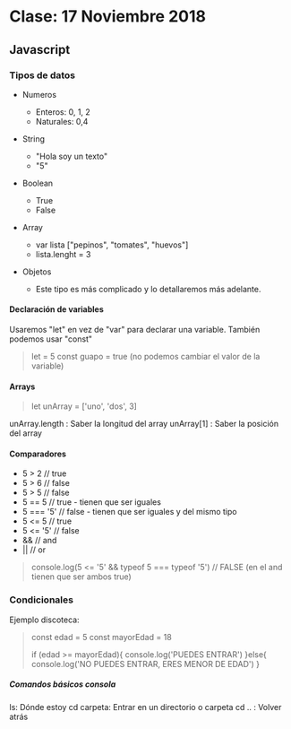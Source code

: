 # Clase: 17 Noviembre 2018

## Javascript

### Tipos de datos

* Numeros
    * Enteros: 0, 1, 2
    * Naturales: 0,4

* String
    * "Hola soy un texto"
    * "5"

* Boolean
    * True
    * False
    
* Array
    * var lista ["pepinos", "tomates", "huevos"]
    * lista.lenght = 3

* Objetos
    * Este tipo es más complicado y lo detallaremos más adelante.


#### Declaración de variables

Usaremos "let" en vez de "var" para declarar una variable. También podemos usar "const"

>let = 5
>const guapo = true (no podemos cambiar el valor de la variable)

#### Arrays

> let unArray = ['uno', 'dos', 3]

unArray.length : Saber la longitud del array
unArray[1] : Saber la posición del array

#### Comparadores

*  5 > 2 // true
*  5 > 6 // false
*  5 > 5 // false
*  5 == 5 // true - tienen que ser iguales
*  5 === '5' // false - tienen que ser iguales y del mismo tipo
*  5 <= 5 // true
*  5 <= '5' // false 
*  && // and 
*  || // or


> console.log(5 <= '5' && typeof 5 === typeof '5') // FALSE (en el and tienen que ser ambos true)



### Condicionales

Ejemplo discoteca:

> const edad = 5
> const mayorEdad = 18
> 
> 
> if (edad >= mayorEdad){
> console.log('PUEDES ENTRAR')
> }else{
>     console.log('NO PUEDES ENTRAR, ERES MENOR DE EDAD')
> }


##### Comandos básicos consola

ls: Dónde estoy
cd carpeta: Entrar en un directorio o carpeta
cd .. : Volver atrás




